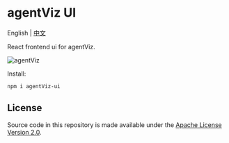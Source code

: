<!-- markdownlint-disable MD030 -->

# agentViz UI

English | [中文](./README-ZH.md)

React frontend ui for agentViz.

![agentViz](https://github.com/agentVizAI/agentViz/blob/main/images/agentViz_agentflow.gif?raw=true)

Install:

```bash
npm i agentViz-ui
```

## License

Source code in this repository is made available under the [Apache License Version 2.0](https://github.com/agentVizAI/agentViz/blob/master/LICENSE.md).
